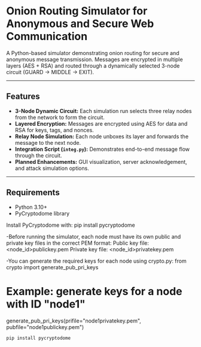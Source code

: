 # Onion Routing Simulator for Anonymous and Secure Web Communication

A Python-based simulator demonstrating onion routing for secure and anonymous message transmission. Messages are encrypted in multiple layers (AES + RSA) and routed through a dynamically selected 3-node circuit (GUARD → MIDDLE → EXIT).

---

## Features

- **3-Node Dynamic Circuit:** Each simulation run selects three relay nodes from the network to form the circuit.
- **Layered Encryption:** Messages are encrypted using AES for data and RSA for keys, tags, and nonces.
- **Relay Node Simulation:** Each node unboxes its layer and forwards the message to the next node.
- **Integration Script (`integ.py`):** Demonstrates end-to-end message flow through the circuit.
- **Planned Enhancements:** GUI visualization, server acknowledgement, and attack simulation options.

---

## Requirements

- Python 3.10+  
- PyCryptodome library  

Install PyCryptodome with:
pip install pycryptodome

-Before running the simulator, each node must have its own public and private key files in the correct PEM format:
Public key file: <node_id>publickey.pem
Private key file: <node_id>privatekey.pem

-You can generate the required keys for each node using crypto.py:
from crypto import generate_pub_pri_keys
# Example: generate keys for a node with ID "node1"
generate_pub_pri_keys(prifile="node1privatekey.pem", pubfile="node1publickey.pem")



```bash
pip install pycryptodome

